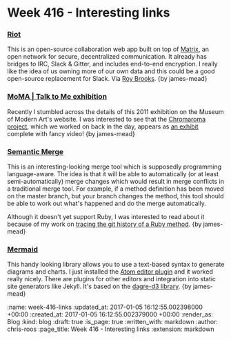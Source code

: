 Week 416 - Interesting links
============================

### [Riot](https://riot.im/)

This is an open-source collaboration web app built on top of [Matrix][], an open network for secure, decentralized communication. It already has bridges to IRC, Slack & Gitter, and includes end-to-end encryption. I really like the idea of us owning more of our own data and this could be a good open-source replacement for Slack. Via [Roy Brooks][]. {by james-mead}

[Matrix]: https://matrix.org/
[Roy Brooks]: http://gildedsplinters.coop/


### [MoMA | Talk to Me exhibition](https://www.moma.org/interactives/exhibitions/2011/talktome/)

Recently I stumbled across the details of this 2011 exhibition on the Museum of Modern Art's website. I was interested to see that the [Chromaroma project][], which we worked on back in the day, appears as [an exhibit][chromaroma-exhibit] complete with fancy video! {by james-mead}

[Chromaroma project]: /chromaroma
[chromaroma-exhibit]: https://www.moma.org/interactives/exhibitions/2011/talktome/objects/146205/


### [Semantic Merge](http://semanticmerge.com/)

This is an interesting-looking merge tool which is supposedly programming language-aware. The idea is that it will be able to automatically (or at least semi-automatically) merge changes which would result in merge conflicts in a traditional merge tool. For example, if a method definition has been moved on the master branch, but your branch changes the method, this tool should be able to work out what's happened and do the merge automatically.

Although it doesn't yet support Ruby, I was interested to read about it because of my work on [tracing the git history of a Ruby method][]. {by james-mead}

[tracing the git history of a Ruby method]: /tracing-the-git-history-of-a-ruby-method


### [Mermaid](http://knsv.github.io/mermaid/)

This handy looking library allows you to use a text-based syntax to generate diagrams and charts. I just installed the [Atom editor plugin][] and it worked really nicely. There are plugins for other editors and integration into static site generators like Jekyll. It's based on the [dagre-d3 library][]. {by james-mead}

[Atom editor plugin]: https://atom.io/packages/atom-mermaid
[dagre-d3 library]: https://github.com/cpettitt/dagre-d3


:name: week-416-links
:updated_at: 2017-01-05 16:12:55.002398000 +00:00
:created_at: 2017-01-05 16:12:55.002379000 +00:00
:render_as: Blog
:kind: blog
:draft: true
:is_page: true
:written_with: markdown
:author: chris-roos
:page_title: Week 416 - Interesting links
:extension: markdown
